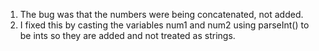 1) The bug was that the numbers were being concatenated, not added.
2) I fixed this by casting the variables num1 and num2 using parseInt() to be ints so they are added and not treated as strings.
